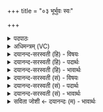 +++
title = "०३ भूर्भुवः स्वः"

+++
<details><summary>पदपाठः</summary>

भूः। भुवः॑। स्वः᳖। तत्। स॒वि॒तुः। वरे॑ण्यम्। भर्गः॑। दे॒वस्य॑। धी॒म॒हि॒। धियः॑। यः। नः॒। प्र॒चो॒दया॒दिति॑ प्रऽचो॒दया॑त्। ३।
</details>

<details><summary>अधिमन्त्रम् (VC)</summary>

- सविता देवता
- विश्वामित्र ऋषिः
- दैवी बृहती, निचृद्गायत्री
- मध्यमः, षड्जः
</details>

<details><summary>दयानन्द-सरस्वती (हि) - विषयः</summary>

अब ईश्वर की उपासना का विषय अगले मन्त्र में कहा है ॥
</details>

<details><summary>दयानन्द-सरस्वती (हि) - पदार्थः</summary>

पदार्थान्वयभाषाः -  हे मनुष्यो ! जैसे हम लोग (भूः) कर्मकाण्ड की विद्या (भुवः) उपासना काण्ड की विद्या और (स्वः) ज्ञानकाण्ड की विद्या को संग्रहपूर्वक पढ़के (यः) जो (नः) हमारी (धियः) धारणावती बुद्धियों को (प्रचोदयात्) प्ररेणा करे, उस (देवस्य) कामना के योग्य (सवितुः) समस्त ऐश्वर्य के देनेवाले परमेश्वर के (तत्) उस इन्द्रियों से न ग्रहण करने योग्य परोक्ष (वरेण्यम्) स्वीकार करने योग्य (भर्गः) सब दुःखों के नाशक तेजःस्वरूप का (धीमहि) ध्यान करें, वैसे तुम लोग भी इसका ध्यान करो ॥३ ॥
</details>

<details><summary>दयानन्द-सरस्वती (हि) - भावार्थः</summary>

भावार्थभाषाः -  इस मन्त्र में वाचकलुप्तोपमालङ्कार है। जो मनुष्य कर्म, उपासना और ज्ञान सम्बन्धिनी विद्याओं का सम्यक् ग्रहण कर सम्पूर्ण ऐश्वर्य से युक्त परमात्मा के साथ अपने आत्मा को युक्त करते हैं तथा अधर्म, अनैश्वर्य और दुःखरूप मलों को छुड़ा के धर्म, ऐश्वर्य और सुखों को प्राप्त होते हैं, उनको अन्तर्यामी जगदीश्वर आप ही धर्म के अनुष्ठान और अधर्म का त्याग कराने को सदैव चाहता है ॥३ ॥
</details>

<details><summary>दयानन्द-सरस्वती (सं) - विषयः</summary>

अथेश्वरोपासनाविषयमाह ॥
</details>

<details><summary>दयानन्द-सरस्वती (सं) - पदार्थः</summary>

पदार्थान्वयभाषाः -  हे मनुष्याः ! यथा वयं भूर्भुवः स्वरधीत्य यो नो धियः प्रचोदयात्, तस्य देवस्य सवितुस्तद्वरेण्यं भर्गो धीमहि, तथा यूयमप्येतद् ध्यायत ॥३ ॥
</details>

<details><summary>दयानन्द-सरस्वती (सं) - भावार्थः</summary>

भावार्थभाषाः -  अत्र वाचकलुप्तोपमालङ्कारः। ये मनुष्याः कर्मोपासनाज्ञानविद्याः संगृह्याखिलैश्वर्ययुक्तेन परमात्मना सह स्वात्मनो युञ्जतेऽधर्माऽनैश्वर्यदुःखानि विधूय धर्मैश्वर्यसुखानि प्राप्नुवन्ति, तानन्तर्यामी जगदीश्वरः स्वयं धर्माऽनुष्ठानमधर्मत्यागं च कारयितुं सदैवेच्छति ॥३ ॥
</details>

<details><summary>सविता जोशी ← दयानन्दः (म) - भावार्थः</summary>

भावार्थभाषाः -  या मंत्रात वाचकलुप्तोपमालंकार आहे. जी माणसे ज्ञान, कर्म, उपासना यासंबंधी विद्या प्राप्त करून संपूर्ण ऐश्वर्यांनी युक्त असलेल्या परमेश्वरात आपल्या आत्म्याला युक्त करतात. अधर्म, ऐश्वर्य, हीनता, दुःख इत्यादी मलापासून (दोषांपासून) दूर होतात व धर्म, ऐश्वर्य, सुख प्राप्त करतात. अंतर्यामी परमेश्वर त्यांना अधर्मापासून दूर करून त्याग व धर्मानुष्ठानात प्रवृत्त करतो.
</details>